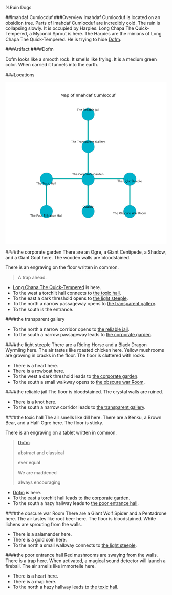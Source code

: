 %Ruin Dogs

##Imahdaf Cumlocduf
###Overview
Imahdaf Cumlocduf is located on an obsidion tree. Parts of Imahdaf Cumlocduf are incredibly cold. The ruin is collapsing slowly. It is occupied by Harpies. <a name="Long-Chapa-The-Quick-Tempered"></a>Long Chapa The Quick-Tempered, a Myconid Sprout is here. The Harpies are the minions of Long Chapa The Quick-Tempered. He  is trying to hide [Dofm](#Dofm). 



###Artifact
####<a name="Dofm"></a>Dofm


Dofm looks like a smooth rock. It smells like frying. It is a medium green color. When carried it tunnels into the earth. 





###Locations


![](../v2/images/Imahdaf-Cumlocduf.png)

####<a name="the-corporate-garden"></a>the corporate garden
There are an Ogre, a Giant Centipede, a Shadow, and a Giant Goat here. The wooden walls are bloodstained. 

There is an engraving on the floor written in common. 

> A trap ahead.
>


* [Long Chapa The Quick-Tempered](#Long-Chapa-The-Quick-Tempered) is here.
* To the west a torchlit hall connects to [the toxic hall](#the-toxic-hall).
* To the east a dark threshold opens to [the light steeple](#the-light-steeple).
* To the north a narrow passageway opens to [the transparent gallery](#the-transparent-gallery).
* To the south is the entrance.


####<a name="the-transparent-gallery"></a>the transparent gallery




* To the north a narrow corridor opens to [the reliable jail](#the-reliable-jail).
* To the south a narrow passageway leads to [the corporate garden](#the-corporate-garden).


####<a name="the-light-steeple"></a>the light steeple
There are a Riding Horse and a Black Dragon Wyrmling here. The air tastes like roasted chicken here. Yellow mushrooms are growing in cracks in the floor. The floor is cluttered with rocks. 



* There is a heart here.
* There is a rowboat here.
* To the west a dark threshold leads to [the corporate garden](#the-corporate-garden).
* To the south a small walkway opens to [the obscure war Room](#the-obscure-war-Room).


####<a name="the-reliable-jail"></a>the reliable jail
The floor is bloodstained. The crystal walls are ruined. 



* There is a knot here.
* To the south a narrow corridor leads to [the transparent gallery](#the-transparent-gallery).


####<a name="the-toxic-hall"></a>the toxic hall
The air smells like dill here. There are a Kenku, a Brown Bear, and a Half-Ogre here. The floor is sticky. 

There is an engraving on a tablet written in common. 

> [Dofm](#Dofm)
>
> abstract and classical
>
> ever equal
>
> We are maddened
>
> always encouraging
>


* [Dofm](#Dofm) is here.
* To the east a torchlit hall leads to [the corporate garden](#the-corporate-garden).
* To the south a hazy hallway leads to [the poor entrance hall](#the-poor-entrance-hall).


####<a name="the-obscure-war-Room"></a>the obscure war Room
There are a Giant Wolf Spider and a Pentadrone here. The air tastes like root beer here. The floor is bloodstained. White lichens are sprouting from the walls. 



* There is a salamander here.
* There is a gold coin here.
* To the north a small walkway connects to [the light steeple](#the-light-steeple).


####<a name="the-poor-entrance-hall"></a>the poor entrance hall
Red mushrooms are swaying from the walls. There is a trap here. When activated, a magical sound detector will launch a fireball. The air smells like immortelle here. 



* There is a heart here.
* There is a map here.
* To the north a hazy hallway leads to [the toxic hall](#the-toxic-hall).



